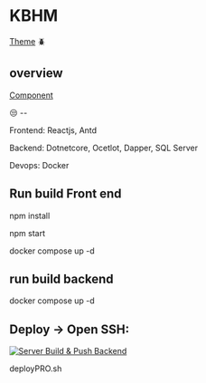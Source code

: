 # KBHM

 [Theme](https://ant.design/) 🪲

overview
------------------------------------------------
 [Component](https://ant.design/components/overview/)

😒 -- 

Frontend: Reactjs, Antd

Backend: Dotnetcore, Ocetlot, Dapper, SQL Server

Devops: Docker

Run build Front end
------------------------------------------------

npm install

npm start

docker compose up -d

run build backend 
------------------------------------------------

docker compose up -d

 Deploy -> Open SSH:
-------------------------------------------

[![Server Build & Push Backend](https://github.com/buigiayen/KBHM/actions/workflows/docker-image.yml/badge.svg?branch=main)](https://github.com/buigiayen/KBHM/actions/workflows/docker-image.yml)
 
 deployPRO.sh
